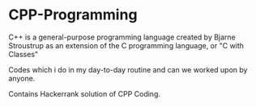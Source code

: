 # CPP-Programming

C++ is a general-purpose programming language created by Bjarne Stroustrup as an extension of the C programming language, or "C with Classes"

Codes which i do in my day-to-day routine and can we worked upon by anyone. 

Contains Hackerrank solution of CPP Coding. 

